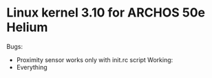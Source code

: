 Linux kernel 3.10 for ARCHOS 50e Helium
=======================================
Bugs:
* Proximity sensor works only with init.rc script
Working:
* Everything
